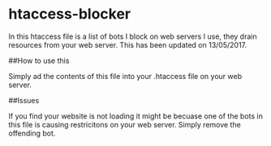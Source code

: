 # htaccess-blocker

In this htaccess file is a list of bots I block on web servers I use, they drain resources from your web server. This has been updated on 13/05/2017.

##How to use this

Simply ad the contents of this file into your .htaccess file on your web server.

##Issues

If you find your website is not loading it might be becuase one of the bots in this file is causing restricitons on your web server. Simply remove the offending bot.
